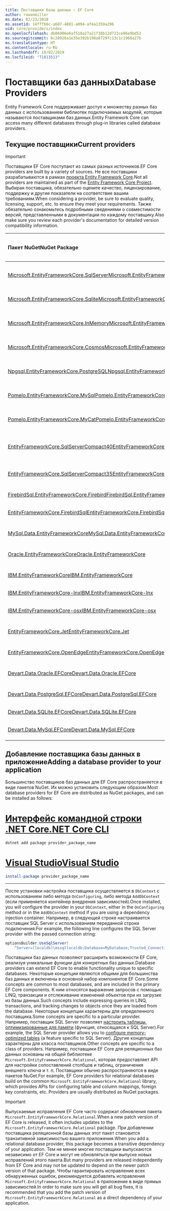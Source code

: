 ```yaml
---
title: Поставщики базы данных — EF Core
author: rowanmiller
ms.date: 02/23/2018
ms.assetid: 14fffb6c-a687-4881-a094-af4a1359a296
uid: core/providers/index
ms.openlocfilehash: db06906e6af518a27a21f30b12d722ce06e9bd52
ms.sourcegitcommit: 6c28926a1e35e392b198a8729fc13c1c1968a27b
ms.translationtype: HT
ms.contentlocale: ru-RU
ms.lasthandoff: 10/02/2019
ms.locfileid: "71813513"
---
```

# <a name="database-providers"></a><span data-ttu-id="d8067-102">Поставщики баз данных</span><span class="sxs-lookup"><span data-stu-id="d8067-102">Database Providers</span></span>

<span data-ttu-id="d8067-103">Entity Framework Core поддерживает доступ к множеству разных баз данных с использованием библиотек подключаемых модулей, которые называются поставщиками баз данных.</span><span class="sxs-lookup"><span data-stu-id="d8067-103">Entity Framework Core can access many different databases through plug-in libraries called database providers.</span></span>

## <a name="current-providers"></a><span data-ttu-id="d8067-104">Текущие поставщики</span><span class="sxs-lookup"><span data-stu-id="d8067-104">Current providers</span></span>
> [!IMPORTANT]  
> <span data-ttu-id="d8067-105">Поставщики EF Core поступают из самых разных источников.</span><span class="sxs-lookup"><span data-stu-id="d8067-105">EF Core providers are built by a variety of sources.</span></span> <span data-ttu-id="d8067-106">Не все поставщики разрабатываются в рамках [проекта Entity Framework Core](https://github.com/aspnet/EntityFrameworkCore).</span><span class="sxs-lookup"><span data-stu-id="d8067-106">Not all providers are maintained as part of the [Entity Framework Core Project](https://github.com/aspnet/EntityFrameworkCore).</span></span> <span data-ttu-id="d8067-107">Выбирая поставщика, обязательно оцените качество, лицензирование, поддержку и другие показатели на соответствие вашим требованиям.</span><span class="sxs-lookup"><span data-stu-id="d8067-107">When considering a provider, be sure to evaluate quality, licensing, support, etc. to ensure they meet your requirements.</span></span> <span data-ttu-id="d8067-108">Также обязательно ознакомьтесь подробными сведениями о совместимости версий, представленными в документации по каждому поставщику.</span><span class="sxs-lookup"><span data-stu-id="d8067-108">Also make sure you review each provider's documentation for detailed version compatibility information.</span></span>

| <span data-ttu-id="d8067-109">Пакет NuGet</span><span class="sxs-lookup"><span data-stu-id="d8067-109">NuGet Package</span></span>                                                                                                        | <span data-ttu-id="d8067-110">Поддерживаемые ядра СУБД</span><span class="sxs-lookup"><span data-stu-id="d8067-110">Supported database engines</span></span> | <span data-ttu-id="d8067-111">Программа обслуживания или поставщик</span><span class="sxs-lookup"><span data-stu-id="d8067-111">Maintainer / Vendor</span></span>                                                           | <span data-ttu-id="d8067-112">Примечания и требования</span><span class="sxs-lookup"><span data-stu-id="d8067-112">Notes / Requirements</span></span> | <span data-ttu-id="d8067-113">Полезные ссылки</span><span class="sxs-lookup"><span data-stu-id="d8067-113">Useful links</span></span>                                                                                                                                                                                       |
|:---------------------------------------------------------------------------------------------------------------------|:---------------------------|:------------------------------------------------------------------------------|:---------------------|:---------------------------------------------------------------------------------------------------------------------------------------------------------------------------------------------------|
| [<span data-ttu-id="d8067-114">Microsoft.EntityFrameworkCore.SqlServer</span><span class="sxs-lookup"><span data-stu-id="d8067-114">Microsoft.EntityFrameworkCore.SqlServer</span></span>](https://www.nuget.org/packages/Microsoft.EntityFrameworkCore.SqlServer)    | <span data-ttu-id="d8067-115">SQL Server 2012 и последующие версии</span><span class="sxs-lookup"><span data-stu-id="d8067-115">SQL Server 2012 onwards</span></span>    | <span data-ttu-id="d8067-116">[Проект EF Core](https://github.com/aspnet/EntityFrameworkCore/) (Майкрософт)</span><span class="sxs-lookup"><span data-stu-id="d8067-116">[EF Core Project](https://github.com/aspnet/EntityFrameworkCore/) (Microsoft)</span></span> |                      | [<span data-ttu-id="d8067-117">Документы</span><span class="sxs-lookup"><span data-stu-id="d8067-117">docs</span></span>](xref:core/providers/sql-server/index)                                                                                                                                                       |
| [<span data-ttu-id="d8067-118">Microsoft.EntityFrameworkCore.Sqlite</span><span class="sxs-lookup"><span data-stu-id="d8067-118">Microsoft.EntityFrameworkCore.Sqlite</span></span>](https://www.nuget.org/packages/Microsoft.EntityFrameworkCore.Sqlite)          | <span data-ttu-id="d8067-119">SQLite 3.7 и выше</span><span class="sxs-lookup"><span data-stu-id="d8067-119">SQLite 3.7 onwards</span></span>         | <span data-ttu-id="d8067-120">[Проект EF Core](https://github.com/aspnet/EntityFrameworkCore/) (Майкрософт)</span><span class="sxs-lookup"><span data-stu-id="d8067-120">[EF Core Project](https://github.com/aspnet/EntityFrameworkCore/) (Microsoft)</span></span> |                      | [<span data-ttu-id="d8067-121">Документы</span><span class="sxs-lookup"><span data-stu-id="d8067-121">docs</span></span>](xref:core/providers/sqlite/index)                                                                                                                                                           |
| [<span data-ttu-id="d8067-122">Microsoft.EntityFrameworkCore.InMemory</span><span class="sxs-lookup"><span data-stu-id="d8067-122">Microsoft.EntityFrameworkCore.InMemory</span></span>](https://www.nuget.org/packages/Microsoft.EntityFrameworkCore.InMemory)      | <span data-ttu-id="d8067-123">Выполняющаяся в памяти база данных EF Core</span><span class="sxs-lookup"><span data-stu-id="d8067-123">EF Core in-memory database</span></span> | <span data-ttu-id="d8067-124">[Проект EF Core](https://github.com/aspnet/EntityFrameworkCore/) (Майкрософт)</span><span class="sxs-lookup"><span data-stu-id="d8067-124">[EF Core Project](https://github.com/aspnet/EntityFrameworkCore/) (Microsoft)</span></span> | <span data-ttu-id="d8067-125">Только для тестирования</span><span class="sxs-lookup"><span data-stu-id="d8067-125">For testing only</span></span>     | [<span data-ttu-id="d8067-126">Документы</span><span class="sxs-lookup"><span data-stu-id="d8067-126">docs</span></span>](xref:core/providers/in-memory/index)                                                                                                                                                        |
| [<span data-ttu-id="d8067-127">Microsoft.EntityFrameworkCore.Cosmos</span><span class="sxs-lookup"><span data-stu-id="d8067-127">Microsoft.EntityFrameworkCore.Cosmos</span></span>](https://www.nuget.org/packages/Microsoft.EntityFrameworkCore.Cosmos)          | <span data-ttu-id="d8067-128">Azure Cosmos DB SQL API</span><span class="sxs-lookup"><span data-stu-id="d8067-128">Azure Cosmos DB SQL API</span></span>    | <span data-ttu-id="d8067-129">[Проект EF Core](https://github.com/aspnet/EntityFrameworkCore/) (Майкрософт)</span><span class="sxs-lookup"><span data-stu-id="d8067-129">[EF Core Project](https://github.com/aspnet/EntityFrameworkCore/) (Microsoft)</span></span> |                      | [<span data-ttu-id="d8067-130">Документы</span><span class="sxs-lookup"><span data-stu-id="d8067-130">docs</span></span>](xref:core/providers/cosmos/index)                                                                                         |
| [<span data-ttu-id="d8067-131">Npgsql.EntityFrameworkCore.PostgreSQL</span><span class="sxs-lookup"><span data-stu-id="d8067-131">Npgsql.EntityFrameworkCore.PostgreSQL</span></span>](https://www.nuget.org/packages/Npgsql.EntityFrameworkCore.PostgreSQL)        | <span data-ttu-id="d8067-132">PostgreSQL</span><span class="sxs-lookup"><span data-stu-id="d8067-132">PostgreSQL</span></span>                 | [<span data-ttu-id="d8067-133">Команда разработчиков Npgsql</span><span class="sxs-lookup"><span data-stu-id="d8067-133">Npgsql Development Team</span></span>](https://github.com/npgsql)                          |                      | [<span data-ttu-id="d8067-134">Документы</span><span class="sxs-lookup"><span data-stu-id="d8067-134">docs</span></span>](http://www.npgsql.org/efcore/index.html)                                                                                                                                                    |
| [<span data-ttu-id="d8067-135">Pomelo.EntityFrameworkCore.MySql</span><span class="sxs-lookup"><span data-stu-id="d8067-135">Pomelo.EntityFrameworkCore.MySql</span></span>](https://www.nuget.org/packages/Pomelo.EntityFrameworkCore.MySql)                  | <span data-ttu-id="d8067-136">MySQL, MariaDB</span><span class="sxs-lookup"><span data-stu-id="d8067-136">MySQL, MariaDB</span></span>             | [<span data-ttu-id="d8067-137">Проект Pomelo Foundation</span><span class="sxs-lookup"><span data-stu-id="d8067-137">Pomelo Foundation Project</span></span>](https://github.com/PomeloFoundation)              |                      | [<span data-ttu-id="d8067-138">Файл сведений</span><span class="sxs-lookup"><span data-stu-id="d8067-138">readme</span></span>](https://github.com/PomeloFoundation/Pomelo.EntityFrameworkCore.MySql/blob/master/README.md)                                                                                               |
| [<span data-ttu-id="d8067-139">Pomelo.EntityFrameworkCore.MyCat</span><span class="sxs-lookup"><span data-stu-id="d8067-139">Pomelo.EntityFrameworkCore.MyCat</span></span>](https://www.nuget.org/packages/Pomelo.EntityFrameworkCore.MyCat)                  | <span data-ttu-id="d8067-140">Сервер MyCAT</span><span class="sxs-lookup"><span data-stu-id="d8067-140">MyCAT Server</span></span>               | [<span data-ttu-id="d8067-141">Проект Pomelo Foundation</span><span class="sxs-lookup"><span data-stu-id="d8067-141">Pomelo Foundation Project</span></span>](https://github.com/PomeloFoundation)              | <span data-ttu-id="d8067-142">Только в предварительном выпуске</span><span class="sxs-lookup"><span data-stu-id="d8067-142">Prerelease only</span></span>      | [<span data-ttu-id="d8067-143">Файл сведений</span><span class="sxs-lookup"><span data-stu-id="d8067-143">readme</span></span>](https://github.com/PomeloFoundation/Pomelo.EntityFrameworkCore.MyCat/blob/master/README.md)                                                                                               |
| [<span data-ttu-id="d8067-144">EntityFrameworkCore.SqlServerCompact40</span><span class="sxs-lookup"><span data-stu-id="d8067-144">EntityFrameworkCore.SqlServerCompact40</span></span>](https://www.nuget.org/packages/EntityFrameworkCore.SqlServerCompact40)      | <span data-ttu-id="d8067-145">SQL Server Compact 4.0</span><span class="sxs-lookup"><span data-stu-id="d8067-145">SQL Server Compact 4.0</span></span>     | [<span data-ttu-id="d8067-146">Эрик Эйлсков Йенсен (Erik Ejlskov Jensen)</span><span class="sxs-lookup"><span data-stu-id="d8067-146">Erik Ejlskov Jensen</span></span>](https://github.com/ErikEJ/)                             | <span data-ttu-id="d8067-147">.NET Framework</span><span class="sxs-lookup"><span data-stu-id="d8067-147">.NET Framework</span></span>       | [<span data-ttu-id="d8067-148">Вики-сайт</span><span class="sxs-lookup"><span data-stu-id="d8067-148">wiki</span></span>](https://github.com/ErikEJ/EntityFramework.SqlServerCompact/wiki/Using-EF-Core-with-SQL-Server-Compact-in-Traditional-.NET-Applications)                                                     |
| [<span data-ttu-id="d8067-149">EntityFrameworkCore.SqlServerCompact35</span><span class="sxs-lookup"><span data-stu-id="d8067-149">EntityFrameworkCore.SqlServerCompact35</span></span>](https://www.nuget.org/packages/EntityFrameworkCore.SqlServerCompact35)      | <span data-ttu-id="d8067-150">SQL Server Compact 3,5</span><span class="sxs-lookup"><span data-stu-id="d8067-150">SQL Server Compact 3.5</span></span>     | [<span data-ttu-id="d8067-151">Эрик Эйлсков Йенсен (Erik Ejlskov Jensen)</span><span class="sxs-lookup"><span data-stu-id="d8067-151">Erik Ejlskov Jensen</span></span>](https://github.com/ErikEJ/)                             | <span data-ttu-id="d8067-152">.NET Framework</span><span class="sxs-lookup"><span data-stu-id="d8067-152">.NET Framework</span></span>       | [<span data-ttu-id="d8067-153">Вики-сайт</span><span class="sxs-lookup"><span data-stu-id="d8067-153">wiki</span></span>](https://github.com/ErikEJ/EntityFramework.SqlServerCompact/wiki/Using-EF-Core-with-SQL-Server-Compact-in-Traditional-.NET-Applications)                                                     |
| [<span data-ttu-id="d8067-154">FirebirdSql.EntityFrameworkCore.Firebird</span><span class="sxs-lookup"><span data-stu-id="d8067-154">FirebirdSql.EntityFrameworkCore.Firebird</span></span>](https://www.nuget.org/packages/FirebirdSql.EntityFrameworkCore.Firebird/) | <span data-ttu-id="d8067-155">Firebird 2.5 и 3.x</span><span class="sxs-lookup"><span data-stu-id="d8067-155">Firebird 2.5 and 3.x</span></span>       | [<span data-ttu-id="d8067-156">Jiří Činčura</span><span class="sxs-lookup"><span data-stu-id="d8067-156">Jiří Činčura</span></span>](https://github.com/cincuranet)                                 |                      | [<span data-ttu-id="d8067-157">Документы</span><span class="sxs-lookup"><span data-stu-id="d8067-157">docs</span></span>](https://github.com/cincuranet/FirebirdSql.Data.FirebirdClient/blob/master/Provider/docs/entity-framework-core.md)                                                                           |
| [<span data-ttu-id="d8067-158">EntityFrameworkCore.FirebirdSql</span><span class="sxs-lookup"><span data-stu-id="d8067-158">EntityFrameworkCore.FirebirdSql</span></span>](https://www.nuget.org/packages/EntityFrameworkCore.FirebirdSql/)                   | <span data-ttu-id="d8067-159">Firebird 2.5 и 3.x</span><span class="sxs-lookup"><span data-stu-id="d8067-159">Firebird 2.5 and 3.x</span></span>       | [<span data-ttu-id="d8067-160">Рафаэл Алмейда (Rafael Almeida)</span><span class="sxs-lookup"><span data-stu-id="d8067-160">Rafael Almeida</span></span>](https://github.com/ralmsdeveloper)                           |                      | [<span data-ttu-id="d8067-161">Вики-сайт</span><span class="sxs-lookup"><span data-stu-id="d8067-161">wiki</span></span>](https://github.com/ralmsdeveloper/EntityFrameworkCore.FirebirdSQL/wiki)                                                                                                                     |
| [<span data-ttu-id="d8067-162">MySql.Data.EntityFrameworkCore</span><span class="sxs-lookup"><span data-stu-id="d8067-162">MySql.Data.EntityFrameworkCore</span></span>](https://www.nuget.org/packages/MySql.Data.EntityFrameworkCore)                      | <span data-ttu-id="d8067-163">MySQL</span><span class="sxs-lookup"><span data-stu-id="d8067-163">MySQL</span></span>                      | <span data-ttu-id="d8067-164">[Проект MySQL](http://dev.mysql.com) (Oracle)</span><span class="sxs-lookup"><span data-stu-id="d8067-164">[MySQL project](http://dev.mysql.com) (Oracle)</span></span>                                |                      | [<span data-ttu-id="d8067-165">Документы</span><span class="sxs-lookup"><span data-stu-id="d8067-165">docs</span></span>](https://dev.mysql.com/doc/connector-net/en/connector-net-entityframework-core.html)                                                                                                         |
| [<span data-ttu-id="d8067-166">Oracle.EntityFrameworkCore</span><span class="sxs-lookup"><span data-stu-id="d8067-166">Oracle.EntityFrameworkCore</span></span>](https://www.nuget.org/packages/Oracle.EntityFrameworkCore/)                             | <span data-ttu-id="d8067-167">Oracle DB 11.2 и выше</span><span class="sxs-lookup"><span data-stu-id="d8067-167">Oracle DB 11.2 onwards</span></span>     | [<span data-ttu-id="d8067-168">Oracle</span><span class="sxs-lookup"><span data-stu-id="d8067-168">Oracle</span></span>](https://www.oracle.com/technetwork/topics/dotnet/)                   | <span data-ttu-id="d8067-169">Предварительный выпуск</span><span class="sxs-lookup"><span data-stu-id="d8067-169">Prerelease</span></span>           | [<span data-ttu-id="d8067-170">веб-сайт</span><span class="sxs-lookup"><span data-stu-id="d8067-170">website</span></span>](https://www.oracle.com/technetwork/topics/dotnet/)                                                                                                                                       |
| [<span data-ttu-id="d8067-171">IBM.EntityFrameworkCore</span><span class="sxs-lookup"><span data-stu-id="d8067-171">IBM.EntityFrameworkCore</span></span>](https://www.nuget.org/packages/IBM.EntityFrameworkCore)                                    | <span data-ttu-id="d8067-172">Db2, Informix</span><span class="sxs-lookup"><span data-stu-id="d8067-172">Db2, Informix</span></span>              | [<span data-ttu-id="d8067-173">IBM</span><span class="sxs-lookup"><span data-stu-id="d8067-173">IBM</span></span>](https://ibm.com)                                                        | <span data-ttu-id="d8067-174">Версия Windows</span><span class="sxs-lookup"><span data-stu-id="d8067-174">Windows version</span></span>      | [<span data-ttu-id="d8067-175">Блог</span><span class="sxs-lookup"><span data-stu-id="d8067-175">blog</span></span>](https://www.ibm.com/developerworks/community/blogs/96960515-2ea1-4391-8170-b0515d08e4da/entry/Creating_Entity_Data_Model_using_IBM_Data_Server_providers_for_Entity_Framework_Core?lang=en) |
| [<span data-ttu-id="d8067-176">IBM.EntityFrameworkCore-lnx</span><span class="sxs-lookup"><span data-stu-id="d8067-176">IBM.EntityFrameworkCore-lnx</span></span>](https://www.nuget.org/packages/IBM.EntityFrameworkCore-lnx)                            | <span data-ttu-id="d8067-177">Db2, Informix</span><span class="sxs-lookup"><span data-stu-id="d8067-177">Db2, Informix</span></span>              | [<span data-ttu-id="d8067-178">IBM</span><span class="sxs-lookup"><span data-stu-id="d8067-178">IBM</span></span>](https://ibm.com)                                                        | <span data-ttu-id="d8067-179">Версия Linux</span><span class="sxs-lookup"><span data-stu-id="d8067-179">Linux version</span></span>        | [<span data-ttu-id="d8067-180">Блог</span><span class="sxs-lookup"><span data-stu-id="d8067-180">blog</span></span>](https://www.ibm.com/developerworks/community/blogs/96960515-2ea1-4391-8170-b0515d08e4da/entry/Creating_Entity_Data_Model_using_IBM_Data_Server_providers_for_Entity_Framework_Core?lang=en) |
| [<span data-ttu-id="d8067-181">IBM.EntityFrameworkCore-osx</span><span class="sxs-lookup"><span data-stu-id="d8067-181">IBM.EntityFrameworkCore-osx</span></span>](https://www.nuget.org/packages/IBM.EntityFrameworkCore-osx)                            | <span data-ttu-id="d8067-182">Db2, Informix</span><span class="sxs-lookup"><span data-stu-id="d8067-182">Db2, Informix</span></span>              | [<span data-ttu-id="d8067-183">IBM</span><span class="sxs-lookup"><span data-stu-id="d8067-183">IBM</span></span>](https://ibm.com)                                                        | <span data-ttu-id="d8067-184">Версия macOS</span><span class="sxs-lookup"><span data-stu-id="d8067-184">macOS version</span></span>        | [<span data-ttu-id="d8067-185">Блог</span><span class="sxs-lookup"><span data-stu-id="d8067-185">blog</span></span>](https://www.ibm.com/developerworks/community/blogs/96960515-2ea1-4391-8170-b0515d08e4da/entry/Creating_Entity_Data_Model_using_IBM_Data_Server_providers_for_Entity_Framework_Core?lang=en) |
| [<span data-ttu-id="d8067-186">EntityFrameworkCore.Jet</span><span class="sxs-lookup"><span data-stu-id="d8067-186">EntityFrameworkCore.Jet</span></span>](https://www.nuget.org/packages/EntityFrameworkCore.Jet/)                                   | <span data-ttu-id="d8067-187">Файлы Microsoft Access</span><span class="sxs-lookup"><span data-stu-id="d8067-187">Microsoft Access files</span></span>     | [<span data-ttu-id="d8067-188">Bubi</span><span class="sxs-lookup"><span data-stu-id="d8067-188">Bubi</span></span>](https://github.com/bubibubi)                                           | <span data-ttu-id="d8067-189">.NET Framework</span><span class="sxs-lookup"><span data-stu-id="d8067-189">.NET Framework</span></span>       | [<span data-ttu-id="d8067-190">Файл сведений</span><span class="sxs-lookup"><span data-stu-id="d8067-190">readme</span></span>](https://github.com/bubibubi/EntityFrameworkCore.Jet/blob/master/docs/README.md)                                                                                                           |
| [<span data-ttu-id="d8067-191">EntityFrameworkCore.OpenEdge</span><span class="sxs-lookup"><span data-stu-id="d8067-191">EntityFrameworkCore.OpenEdge</span></span>](https://www.nuget.org/packages/EntityFrameworkCore.OpenEdge/)                         | <span data-ttu-id="d8067-192">Ход выполнения OpenEdge</span><span class="sxs-lookup"><span data-stu-id="d8067-192">Progress OpenEdge</span></span>          | <span data-ttu-id="d8067-193">[Алекс Вайс](https://github.com/alexwiese) (Alex Wiese)</span><span class="sxs-lookup"><span data-stu-id="d8067-193">[Alex Wiese](https://github.com/alexwiese)</span></span>                                    |                      | [<span data-ttu-id="d8067-194">Файл сведений</span><span class="sxs-lookup"><span data-stu-id="d8067-194">readme</span></span>](https://github.com/alexwiese/EntityFrameworkCore.OpenEdge/blob/master/README.md)                                                                                                          |
| [<span data-ttu-id="d8067-195">Devart.Data.Oracle.EFCore</span><span class="sxs-lookup"><span data-stu-id="d8067-195">Devart.Data.Oracle.EFCore</span></span>](https://www.nuget.org/packages/Devart.Data.Oracle.EFCore/)                               | <span data-ttu-id="d8067-196">Oracle DB 9.2.0.4 и выше</span><span class="sxs-lookup"><span data-stu-id="d8067-196">Oracle DB 9.2.0.4 onwards</span></span>  | [<span data-ttu-id="d8067-197">DevArt</span><span class="sxs-lookup"><span data-stu-id="d8067-197">DevArt</span></span>](https://www.devart.com/)                                             | <span data-ttu-id="d8067-198">Оплаченный</span><span class="sxs-lookup"><span data-stu-id="d8067-198">Paid</span></span>                 | [<span data-ttu-id="d8067-199">Документы</span><span class="sxs-lookup"><span data-stu-id="d8067-199">docs</span></span>](https://www.devart.com/dotconnect/oracle/docs/)                                                                                                                                             |
| [<span data-ttu-id="d8067-200">Devart.Data.PostgreSql.EFCore</span><span class="sxs-lookup"><span data-stu-id="d8067-200">Devart.Data.PostgreSql.EFCore</span></span>](https://www.nuget.org/packages/Devart.Data.PostgreSql.EFCore/)                       | <span data-ttu-id="d8067-201">PostgreSQL 8.0 и выше</span><span class="sxs-lookup"><span data-stu-id="d8067-201">PostgreSQL 8.0 onwards</span></span>     | [<span data-ttu-id="d8067-202">DevArt</span><span class="sxs-lookup"><span data-stu-id="d8067-202">DevArt</span></span>](https://www.devart.com/)                                             | <span data-ttu-id="d8067-203">Оплаченный</span><span class="sxs-lookup"><span data-stu-id="d8067-203">Paid</span></span>                 | [<span data-ttu-id="d8067-204">Документы</span><span class="sxs-lookup"><span data-stu-id="d8067-204">docs</span></span>](https://www.devart.com/dotconnect/postgresql/docs/)                                                                                                                                         |
| [<span data-ttu-id="d8067-205">Devart.Data.SQLite.EFCore</span><span class="sxs-lookup"><span data-stu-id="d8067-205">Devart.Data.SQLite.EFCore</span></span>](https://www.nuget.org/packages/Devart.Data.SQLite.EFCore/)                               | <span data-ttu-id="d8067-206">SQLite 3 и выше</span><span class="sxs-lookup"><span data-stu-id="d8067-206">SQLite 3 onwards</span></span>           | [<span data-ttu-id="d8067-207">DevArt</span><span class="sxs-lookup"><span data-stu-id="d8067-207">DevArt</span></span>](https://www.devart.com/)                                             | <span data-ttu-id="d8067-208">Оплаченный</span><span class="sxs-lookup"><span data-stu-id="d8067-208">Paid</span></span>                 | [<span data-ttu-id="d8067-209">Документы</span><span class="sxs-lookup"><span data-stu-id="d8067-209">docs</span></span>](https://www.devart.com/dotconnect/sqlite/docs/)                                                                                                                                             |
| [<span data-ttu-id="d8067-210">Devart.Data.MySql.EFCore</span><span class="sxs-lookup"><span data-stu-id="d8067-210">Devart.Data.MySql.EFCore</span></span>](https://www.nuget.org/packages/Devart.Data.MySql.EFCore/)                                 | <span data-ttu-id="d8067-211">MySQL 5 и выше</span><span class="sxs-lookup"><span data-stu-id="d8067-211">MySQL 5 onwards</span></span>            | [<span data-ttu-id="d8067-212">DevArt</span><span class="sxs-lookup"><span data-stu-id="d8067-212">DevArt</span></span>](https://www.devart.com/)                                             | <span data-ttu-id="d8067-213">Оплаченный</span><span class="sxs-lookup"><span data-stu-id="d8067-213">Paid</span></span>                 | [<span data-ttu-id="d8067-214">Документы</span><span class="sxs-lookup"><span data-stu-id="d8067-214">docs</span></span>](https://www.devart.com/dotconnect/mysql/docs/)                                                                                                                                              |

## <a name="adding-a-database-provider-to-your-application"></a><span data-ttu-id="d8067-215">Добавление поставщика базы данных в приложение</span><span class="sxs-lookup"><span data-stu-id="d8067-215">Adding a database provider to your application</span></span>

<span data-ttu-id="d8067-216">Большинство поставщиков баз данных для EF Core распространяется в виде пакетов NuGet. Их можно установить следующим образом:</span><span class="sxs-lookup"><span data-stu-id="d8067-216">Most database providers for EF Core are distributed as NuGet packages, and can be installed as follows:</span></span>

# <a name="net-core-clitabdotnet-core-cli"></a>[<span data-ttu-id="d8067-217">Интерфейс командной строки .NET Core</span><span class="sxs-lookup"><span data-stu-id="d8067-217">.NET Core CLI</span></span>](#tab/dotnet-core-cli)

``` console
dotnet add package provider_package_name
```

# <a name="visual-studiotabvs"></a>[<span data-ttu-id="d8067-218">Visual Studio</span><span class="sxs-lookup"><span data-stu-id="d8067-218">Visual Studio</span></span>](#tab/vs)

``` powershell
install-package provider_package_name
```

***

<span data-ttu-id="d8067-219">После установки настройка поставщика осуществляется в `DbContext` с использованием либо метода `OnConfiguring`, либо метода `AddDbContext` (если применяется контейнер внедрения зависимостей).</span><span class="sxs-lookup"><span data-stu-id="d8067-219">Once installed, you will configure the provider in your `DbContext`, either in the `OnConfiguring` method or in the `AddDbContext` method if you are using a dependency injection container.</span></span>
<span data-ttu-id="d8067-220">Например, в следующей строке настраивается поставщик SQL Server с использованием переданной строки подключения:</span><span class="sxs-lookup"><span data-stu-id="d8067-220">For example, the following line configures the SQL Server provider with the passed connection string:</span></span>

``` csharp
optionsBuilder.UseSqlServer(
    "Server=(localdb)\mssqllocaldb;Database=MyDatabase;Trusted_Connection=True;");
```  

<span data-ttu-id="d8067-221">Поставщики баз данных позволяют расширить возможности EF Core, реализуя уникальные функции для конкретных баз данных.</span><span class="sxs-lookup"><span data-stu-id="d8067-221">Database providers can extend EF Core to enable functionality unique to specific databases.</span></span>
<span data-ttu-id="d8067-222">Некоторые концепции являются общими для большинства баз данных и включены в основной набор компонентов EF Core.</span><span class="sxs-lookup"><span data-stu-id="d8067-222">Some concepts are common to most databases, and are included in the primary EF Core components.</span></span>
<span data-ttu-id="d8067-223">К ним относятся выражение запросов с помощью LINQ, транзакции и отслеживание изменений объектов при их загрузке из базы данных.</span><span class="sxs-lookup"><span data-stu-id="d8067-223">Such concepts include expressing queries in LINQ, transactions, and tracking changes to objects once they are loaded from the database.</span></span>
<span data-ttu-id="d8067-224">Некоторые концепции характерны для определенного поставщика.</span><span class="sxs-lookup"><span data-stu-id="d8067-224">Some concepts are specific to a particular provider.</span></span>
<span data-ttu-id="d8067-225">Например, поставщик SQL Server позволяет [настроить таблицы, оптимизированные для памяти](xref:core/providers/sql-server/memory-optimized-tables) (функция, относящаяся к SQL Server).</span><span class="sxs-lookup"><span data-stu-id="d8067-225">For example, the SQL Server provider allows you to [configure memory-optimized tables](xref:core/providers/sql-server/memory-optimized-tables) (a feature specific to SQL Server).</span></span>
<span data-ttu-id="d8067-226">Другие концепции характерны для класса поставщиков.</span><span class="sxs-lookup"><span data-stu-id="d8067-226">Other concepts are specific to a class of providers.</span></span>
<span data-ttu-id="d8067-227">Например, поставщики EF Core для реляционных баз данных основаны на общей библиотеке `Microsoft.EntityFrameworkCore.Relational`, которая предоставляет API для настройки сопоставлений столбцов и таблиц, ограничения внешнего ключа и т. п. Поставщики обычно распространяются в виде пакетов NuGet.</span><span class="sxs-lookup"><span data-stu-id="d8067-227">For example, EF Core providers for relational databases build on the common `Microsoft.EntityFrameworkCore.Relational` library, which provides APIs for configuring table and column mappings, foreign key constraints, etc. Providers are usually distributed as NuGet packages.</span></span>

> [!IMPORTANT]  
> <span data-ttu-id="d8067-228">Выпускаемые исправления EF Core часто содержат обновления пакета `Microsoft.EntityFrameworkCore.Relational`.</span><span class="sxs-lookup"><span data-stu-id="d8067-228">When a new patch version of EF Core is released, it often includes updates to the `Microsoft.EntityFrameworkCore.Relational` package.</span></span>
> <span data-ttu-id="d8067-229">При добавлении поставщика реляционной базы данных этот пакет становится транзитивной зависимостью вашего приложения.</span><span class="sxs-lookup"><span data-stu-id="d8067-229">When you add a relational database provider, this package becomes a transitive dependency of your application.</span></span>
> <span data-ttu-id="d8067-230">Тем не менее многие поставщики выпускаются независимо от EF Core и могут не обновляться при выпуске новых исправлений этого пакета.</span><span class="sxs-lookup"><span data-stu-id="d8067-230">But many providers are released independently from EF Core and may not be updated to depend on the newer patch version of that package.</span></span>
> <span data-ttu-id="d8067-231">Чтобы гарантировать исправление всех обнаруженных ошибок, рекомендуется добавлять исправления `Microsoft.EntityFrameworkCore.Relational` в приложение в виде прямых зависимостей.</span><span class="sxs-lookup"><span data-stu-id="d8067-231">In order to make sure you will get all bug fixes, it is recommended that you add the patch version of `Microsoft.EntityFrameworkCore.Relational` as a direct dependency of your application.</span></span>

